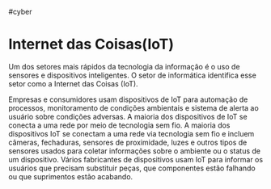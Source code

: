 #cyber 
# Internet das Coisas(IoT)

Um dos setores mais rápidos da tecnologia da informação é o uso de sensores e dispositivos inteligentes. O setor de informática identifica esse setor como a Internet das Coisas (IoT).

Empresas e consumidores usam dispositivos de IoT para automação de processos, monitoramento de condições ambientais e sistema de alerta ao usuário sobre condições adversas. A maioria dos dispositivos de IoT se conecta a uma rede por meio de tecnologia sem fio. A maioria dos dispositivos IoT se conectam a uma rede via tecnologia sem fio e incluem câmeras, fechaduras, sensores de proximidade, luzes e outros tipos de sensores usados para coletar informações sobre o ambiente ou o status de um dispositivo. Vários fabricantes de dispositivos usam IoT para informar os usuários que precisam substituir peças, que componentes estão falhando ou que suprimentos estão acabando.














